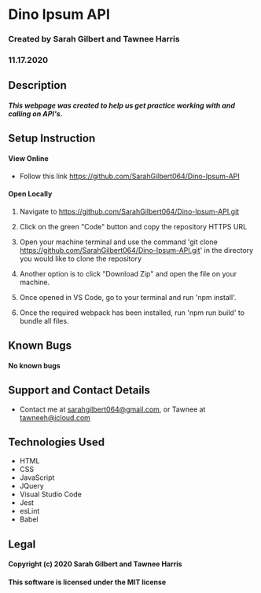 # Dino Ipsum API

### Created by Sarah Gilbert and Tawnee Harris
### 11.17.2020

## Description

##### This webpage was created to help us get practice working with and calling on API's. 

## Setup Instruction

#### View Online

* Follow this link https://github.com/SarahGilbert064/Dino-Ipsum-API

  
#### Open Locally

1. Navigate to https://github.com/SarahGilbert064/Dino-Ipsum-API.git

2. Click on the green "Code" button and copy the repository HTTPS URL

3. Open your machine terminal and use the command 'git clone https://github.com/SarahGilbert064/Dino-Ipsum-API.git' in the directory you would like to clone the repository

4. Another option is to click "Download Zip" and open the file on your machine.

5. Once opened in VS Code, go to your terminal and run 'npm install'. 

6. Once the required webpack has been installed, run 'npm run build' to bundle all files.

## Known Bugs
#### No known bugs

## Support and Contact Details
* Contact me at sarahgilbert064@gmail.com, or Tawnee at tawneeh@icloud.com

## Technologies Used
* HTML
* CSS
* JavaScript
* JQuery
* Visual Studio Code
* Jest
* esLint
* Babel

## Legal
#### Copyright (c) 2020 Sarah Gilbert and Tawnee Harris
#### This software is licensed under the MIT license
